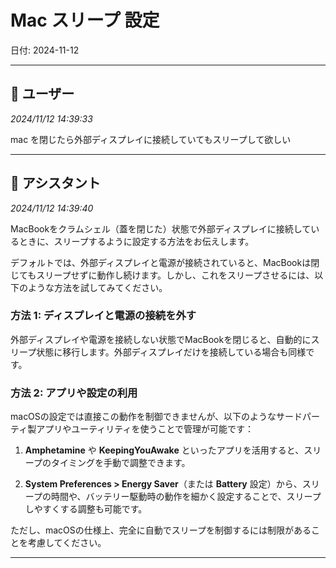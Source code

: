 # Mac スリープ 設定

日付: 2024-11-12

---

## 👤 ユーザー
*2024/11/12 14:39:33*

mac を閉じたら外部ディスプレイに接続していてもスリープして欲しい

---

## 🤖 アシスタント
*2024/11/12 14:39:40*

MacBookをクラムシェル（蓋を閉じた）状態で外部ディスプレイに接続しているときに、スリープするように設定する方法をお伝えします。

デフォルトでは、外部ディスプレイと電源が接続されていると、MacBookは閉じてもスリープせずに動作し続けます。しかし、これをスリープさせるには、以下のような方法を試してみてください。

### 方法 1: ディスプレイと電源の接続を外す
外部ディスプレイや電源を接続しない状態でMacBookを閉じると、自動的にスリープ状態に移行します。外部ディスプレイだけを接続している場合も同様です。

### 方法 2: アプリや設定の利用
macOSの設定では直接この動作を制御できませんが、以下のようなサードパーティ製アプリやユーティリティを使うことで管理が可能です：

1. **Amphetamine** や **KeepingYouAwake** といったアプリを活用すると、スリープのタイミングを手動で調整できます。

2. **System Preferences &gt; Energy Saver**（または **Battery** 設定）から、スリープの時間や、バッテリー駆動時の動作を細かく設定することで、スリープしやすくする調整も可能です。

ただし、macOSの仕様上、完全に自動でスリープを制御するには制限があることを考慮してください。

---
